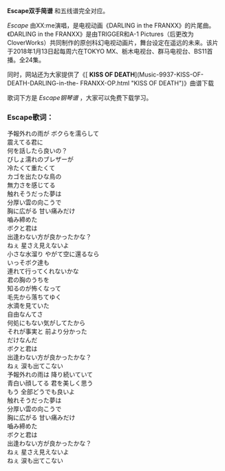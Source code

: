 

**Escape双手简谱** 和五线谱完全对应。

_Escape_ 由XX:me演唱，是电视动画《DARLING in the FRANXX》的片尾曲。《DARLING in the
FRANXX》是由TRIGGER和A-1
Pictures（后更改为CloverWorks）共同制作的原创科幻电视动画片，舞台设定在遥远的未来。该片于2018年1月13日起每周六在TOKYO
MX、栃木电视台、群马电视台、BS11首播。全24集。

同时，网站还为大家提供了《[ **KISS OF DEATH**](Music-9937-KISS-OF-DEATH-DARLING-in-the-
FRANXX-OP.html "KISS OF DEATH")》曲谱下载

歌词下方是 _Escape钢琴谱_ ，大家可以免费下载学习。

### Escape歌词：

予報外れの雨が ボクらを濡らして  
震えてる君に  
何を話したら良いの？  
びしょ濡れのブレザーが  
冷たくて重たくて  
カゴを出たひな鳥の  
無力さを感じてる  
触れそうだった夢は  
分厚い雲の向こうで  
胸に広がる 甘い痛みだけ  
嚙み締めた  
ボクと君は  
出逢わない方が良かったかな？  
ねぇ 星さえ見えないよ  
小さな水溜り やがて空に還るなら  
いっそボク達も  
連れて行ってくれないかな  
君の胸のうちを  
知るのが怖くなって  
毛先から落ちてゆく  
水滴を見ていた  
自由なんてさ  
何処にもない気がしてたから  
それが事実と 前より分かった  
だけなんだ  
ボクと君は  
出逢わない方が良かったかな？  
ねぇ 涙も出てこない  
予報外れの雨は 降り続いていて  
青白い顔してる 君を美しく思う  
もう 全部どうでも良いよ  
触れそうだった夢は  
分厚い雲の向こうで  
胸に広がる 甘い痛みだけ  
嚙み締めた  
ボクと君は  
出逢わない方が良かったかな？  
ねぇ 星さえ見えないよ  
ねぇ 涙も出てこない

